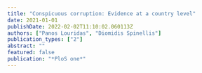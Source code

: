 ```yaml
---
title: "Conspicuous corruption: Evidence at a country level"
date: 2021-01-01
publishDate: 2022-02-02T11:10:02.060113Z
authors: ["Panos Louridas", "Diomidis Spinellis"]
publication_types: ["2"]
abstract: ""
featured: false
publication: "*PloS one*"
---
```


